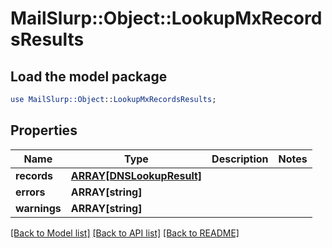 # MailSlurp::Object::LookupMxRecordsResults

## Load the model package
```perl
use MailSlurp::Object::LookupMxRecordsResults;
```

## Properties
Name | Type | Description | Notes
------------ | ------------- | ------------- | -------------
**records** | [**ARRAY[DNSLookupResult]**](DNSLookupResult) |  | 
**errors** | **ARRAY[string]** |  | 
**warnings** | **ARRAY[string]** |  | 

[[Back to Model list]](../README#documentation-for-models) [[Back to API list]](../README#documentation-for-api-endpoints) [[Back to README]](../README)


